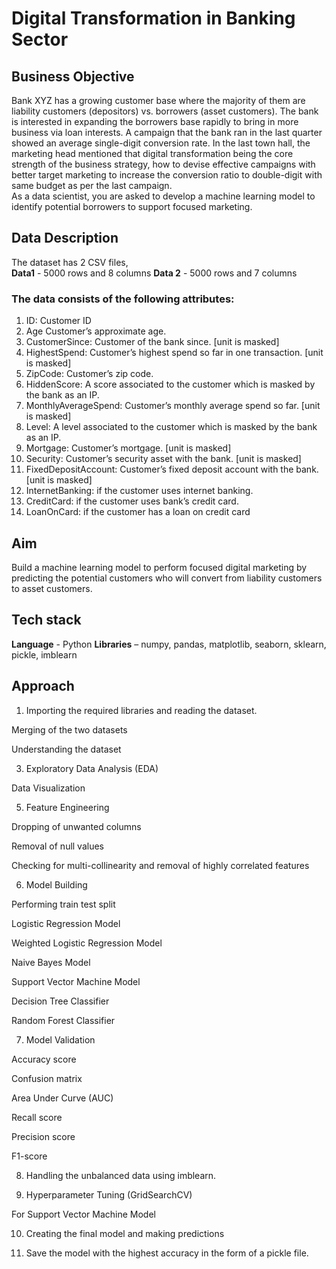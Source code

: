 # Digital Transformation in Banking Sector 
## Business Objective  
Bank XYZ has a growing customer base where the majority of them are liability 
customers (depositors) vs. borrowers (asset customers). The bank is interested in 
expanding the borrowers base rapidly to bring in more business via loan interests. 
A campaign that the bank ran in the last quarter showed an average single-digit 
conversion rate. In the last town hall, the marketing head mentioned that digital 
transformation being the core strength of the business strategy, how to devise effective 
campaigns with better target marketing to increase the conversion ratio to double-digit 
with same budget as per the last campaign.  
As a data scientist, you are asked to develop a machine learning model to identify 
potential borrowers to support focused marketing. 
## Data Description  
The dataset has 2 CSV files,  
**Data1** - 5000 rows and 8 columns 
**Data 2** - 5000 rows and 7 columns 
### The data consists of the following attributes: 
1. ID: Customer ID 
2. Age Customer’s approximate age. 
3. CustomerSince: Customer of the bank since. [unit is masked] 
4. HighestSpend: Customer’s highest spend so far in one transaction. [unit is 
masked] 
5. ZipCode: Customer’s zip code. 
6. HiddenScore: A score associated to the customer which is masked by the bank as an IP. 
7. MonthlyAverageSpend: Customer’s monthly average spend so far. [unit is masked] 
8. Level: A level associated to the customer which is masked by the bank as an IP. 
9. Mortgage: Customer’s mortgage. [unit is masked] 
10. Security: Customer’s security asset with the bank. [unit is masked] 
11. FixedDepositAccount: Customer’s fixed deposit account with the bank. [unit is masked] 
12. InternetBanking: if the customer uses internet banking. 
13. CreditCard: if the customer uses bank’s credit card. 
14. LoanOnCard: if the customer has a loan on credit card 
## Aim 
Build a machine learning model to perform focused digital marketing by predicting the 
potential customers who will convert from liability customers to asset customers. 
## Tech stack  
**Language** - Python 
**Libraries** – numpy, pandas, matplotlib, seaborn, sklearn, pickle, imblearn 
## Approach  
1. Importing the required libraries and reading the dataset.

Merging of the two datasets

Understanding the dataset

3. Exploratory Data Analysis (EDA) 

Data Visualization 

5. Feature Engineering  

Dropping of unwanted columns  

Removal of null values 

Checking for multi-collinearity and removal of highly correlated features 

6. Model Building 

  Performing train test split 

  Logistic Regression Model 

  Weighted Logistic Regression Model 

  Naive Bayes Model 

  Support Vector Machine Model 
  
  Decision Tree Classifier 
  
  Random Forest Classifier 

7. Model Validation  

  Accuracy score 
  
  Confusion matrix  
  
  Area Under Curve (AUC) 
  
  Recall score 
  
  Precision score 
  
  F1-score 

8. Handling the unbalanced data using imblearn. 

9. Hyperparameter Tuning (GridSearchCV) 

  For Support Vector Machine Model 

10. Creating the final model and making predictions 

11. Save the model with the highest accuracy in the form of a pickle file.
